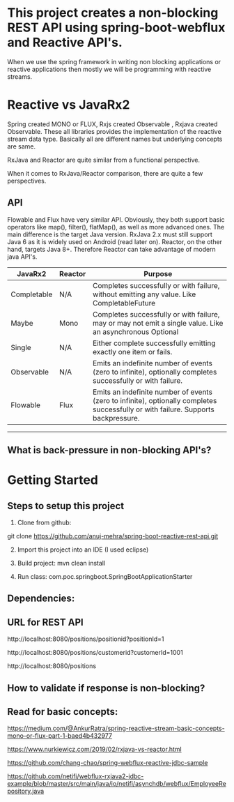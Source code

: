 # This project creates a non-blocking REST API using spring-boot-webflux and Reactive API's.

When we use the spring framework in writing non blocking applications or reactive applications then mostly we will be programming with reactive streams.



# Reactive vs JavaRx2
Spring created MONO or FLUX, Rxjs created Observable , Rxjava created Observable. These all libraries provides the implementation of the reactive stream data type. Basically all are different names but underlying concepts are same.

RxJava and Reactor are quite similar from a functional perspective. 

When it comes to RxJava/Reactor comparison, there are quite a few perspectives. 


## API
Flowable and Flux have very similar API. Obviously, they both support basic operators like map(), filter(), flatMap(), as well as more advanced ones. The main difference is the target Java version. RxJava 2.x must still support Java 6 as it is widely used on Android (read later on). Reactor, on the other hand, targets Java 8+. Therefore Reactor can take advantage of modern java API's.

|JavaRx2         |Reactor   |Purpose                                                                                                                              |
|----------------|----------|-------------------------------------------------------------------------------------------------------------------------------------|
| Completable    | N/A      | Completes successfully or with failure, without emitting any value. Like CompletableFuture<Void>                                    |
| Maybe<T>       | Mono<T>  | Completes successfully or with failure, may or may not emit a single value. Like an asynchronous Optional<T>                        |
| Single<T>      | N/A      | Either complete successfully emitting exactly one item or fails.                                                                    |
| Observable<T>  | N/A      | Emits an indefinite number of events (zero to infinite), optionally completes successfully or with failure.                         |
| Flowable<T>    | Flux<T>  | Emits an indefinite number of events (zero to infinite), optionally completes successfully or with failure. Supports backpressure.  |
-------------------------------------------------------------------------------------------------------------------------------------------------------------------

## What is back-pressure in non-blocking API's?




# Getting Started
## Steps to setup this project
1. Clone from github:

git clone https://github.com/anuj-mehra/spring-boot-reactive-rest-api.git

2. Import this project into an IDE (I used eclipse)

3. Build project:
mvn clean install

4. Run class: com.poc.springboot.SpringBootApplicationStarter




## Dependencies:




## URL for REST API
http://localhost:8080/positions/positionid?positionId=1

http://localhost:8080/positions/customerid?customerId=1001

http://localhost:8080/positions

## How to validate if response is non-blocking?




## Read for basic concepts:
https://medium.com/@AnkurRatra/spring-reactive-stream-basic-concepts-mono-or-flux-part-1-baed4b432977

https://www.nurkiewicz.com/2019/02/rxjava-vs-reactor.html

https://github.com/chang-chao/spring-webflux-reactive-jdbc-sample

https://github.com/netifi/webflux-rxjava2-jdbc-example/blob/master/src/main/java/io/netifi/asynchdb/webflux/EmployeeRepository.java


